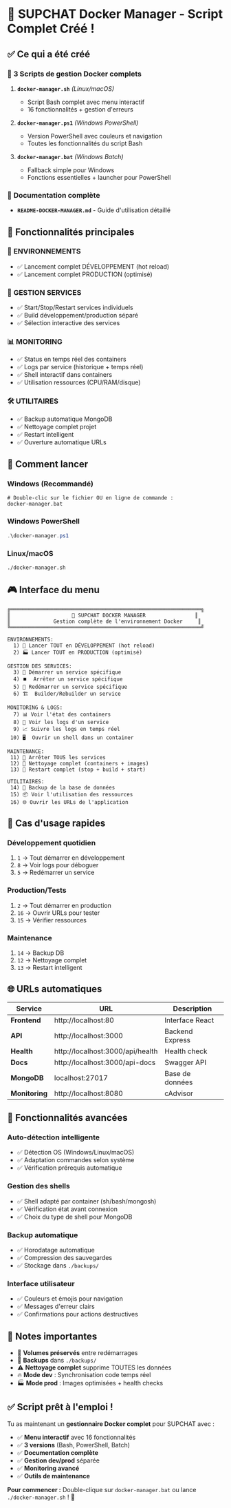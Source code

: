 # 🎉 SUPCHAT Docker Manager - Script Complet Créé !

## ✅ Ce qui a été créé

### 📁 **3 Scripts de gestion Docker complets**

1. **`docker-manager.sh`** _(Linux/macOS)_

   - Script Bash complet avec menu interactif
   - 16 fonctionnalités + gestion d'erreurs

2. **`docker-manager.ps1`** _(Windows PowerShell)_

   - Version PowerShell avec couleurs et navigation
   - Toutes les fonctionnalités du script Bash

3. **`docker-manager.bat`** _(Windows Batch)_
   - Fallback simple pour Windows
   - Fonctions essentielles + launcher pour PowerShell

### 📖 **Documentation complète**

- **`README-DOCKER-MANAGER.md`** - Guide d'utilisation détaillé

## 🎯 **Fonctionnalités principales**

### 🌟 **ENVIRONNEMENTS**

- ✅ Lancement complet DÉVELOPPEMENT (hot reload)
- ✅ Lancement complet PRODUCTION (optimisé)

### 🔧 **GESTION SERVICES**

- ✅ Start/Stop/Restart services individuels
- ✅ Build développement/production séparé
- ✅ Sélection interactive des services

### 📊 **MONITORING**

- ✅ Status en temps réel des containers
- ✅ Logs par service (historique + temps réel)
- ✅ Shell interactif dans containers
- ✅ Utilisation ressources (CPU/RAM/disque)

### 🛠️ **UTILITAIRES**

- ✅ Backup automatique MongoDB
- ✅ Nettoyage complet projet
- ✅ Restart intelligent
- ✅ Ouverture automatique URLs

## 🚀 **Comment lancer**

### **Windows (Recommandé)**

```batch
# Double-clic sur le fichier OU en ligne de commande :
docker-manager.bat
```

### **Windows PowerShell**

```powershell
.\docker-manager.ps1
```

### **Linux/macOS**

```bash
./docker-manager.sh
```

## 🎮 **Interface du menu**

```
╔══════════════════════════════════════════════════════════════╗
║                    🚀 SUPCHAT DOCKER MANAGER                ║
║              Gestion complète de l'environnement Docker     ║
╚══════════════════════════════════════════════════════════════╝

ENVIRONNEMENTS:
  1) 🚀 Lancer TOUT en DÉVELOPPEMENT (hot reload)
  2) 🏭 Lancer TOUT en PRODUCTION (optimisé)

GESTION DES SERVICES:
  3) 🔧 Démarrer un service spécifique
  4) ⏹️  Arrêter un service spécifique
  5) 🔄 Redémarrer un service spécifique
  6) 🏗️  Builder/Rebuilder un service

MONITORING & LOGS:
  7) 📊 Voir l'état des containers
  8) 📝 Voir les logs d'un service
  9) 📈 Suivre les logs en temps réel
 10) 🖥️  Ouvrir un shell dans un container

MAINTENANCE:
 11) 🛑 Arrêter TOUS les services
 12) 🧹 Nettoyage complet (containers + images)
 13) 🔄 Restart complet (stop + build + start)

UTILITAIRES:
 14) 💾 Backup de la base de données
 15) 📦 Voir l'utilisation des ressources
 16) 🌐 Ouvrir les URLs de l'application
```

## 🎯 **Cas d'usage rapides**

### **Développement quotidien**

1. `1` → Tout démarrer en développement
2. `8` → Voir logs pour déboguer
3. `5` → Redémarrer un service

### **Production/Tests**

1. `2` → Tout démarrer en production
2. `16` → Ouvrir URLs pour tester
3. `15` → Vérifier ressources

### **Maintenance**

1. `14` → Backup DB
2. `12` → Nettoyage complet
3. `13` → Restart intelligent

## 🌐 **URLs automatiques**

| Service        | URL                              | Description     |
| -------------- | -------------------------------- | --------------- |
| **Frontend**   | http://localhost:80              | Interface React |
| **API**        | http://localhost:3000            | Backend Express |
| **Health**     | http://localhost:3000/api/health | Health check    |
| **Docs**       | http://localhost:3000/api-docs   | Swagger API     |
| **MongoDB**    | localhost:27017                  | Base de données |
| **Monitoring** | http://localhost:8080            | cAdvisor        |

## 🔧 **Fonctionnalités avancées**

### **Auto-détection intelligente**

- ✅ Détection OS (Windows/Linux/macOS)
- ✅ Adaptation commandes selon système
- ✅ Vérification prérequis automatique

### **Gestion des shells**

- ✅ Shell adapté par container (sh/bash/mongosh)
- ✅ Vérification état avant connexion
- ✅ Choix du type de shell pour MongoDB

### **Backup automatique**

- ✅ Horodatage automatique
- ✅ Compression des sauvegardes
- ✅ Stockage dans `./backups/`

### **Interface utilisateur**

- ✅ Couleurs et émojis pour navigation
- ✅ Messages d'erreur clairs
- ✅ Confirmations pour actions destructives

## 📝 **Notes importantes**

- 🔄 **Volumes préservés** entre redémarrages
- 💾 **Backups** dans `./backups/`
- ⚠️ **Nettoyage complet** supprime TOUTES les données
- 🔥 **Mode dev** : Synchronisation code temps réel
- 🏭 **Mode prod** : Images optimisées + health checks

## ✅ **Script prêt à l'emploi !**

Tu as maintenant un **gestionnaire Docker complet** pour SUPCHAT avec :

- ✅ **Menu interactif** avec 16 fonctionnalités
- ✅ **3 versions** (Bash, PowerShell, Batch)
- ✅ **Documentation complète**
- ✅ **Gestion dev/prod** séparée
- ✅ **Monitoring avancé**
- ✅ **Outils de maintenance**

**Pour commencer :** Double-clique sur `docker-manager.bat` ou lance `./docker-manager.sh` ! 🚀

